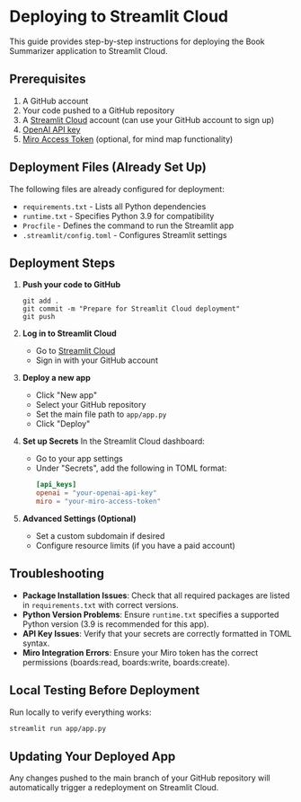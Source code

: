 # Deploying to Streamlit Cloud

This guide provides step-by-step instructions for deploying the Book Summarizer application to Streamlit Cloud.

## Prerequisites

1. A GitHub account
2. Your code pushed to a GitHub repository
3. A [Streamlit Cloud](https://streamlit.io/cloud) account (can use your GitHub account to sign up)
4. [OpenAI API key](https://platform.openai.com/account/api-keys)
5. [Miro Access Token](https://miro.com/app/settings/user-profile/apps) (optional, for mind map functionality)

## Deployment Files (Already Set Up)

The following files are already configured for deployment:

- `requirements.txt` - Lists all Python dependencies
- `runtime.txt` - Specifies Python 3.9 for compatibility
- `Procfile` - Defines the command to run the Streamlit app
- `.streamlit/config.toml` - Configures Streamlit settings

## Deployment Steps

1. **Push your code to GitHub**
   ```
   git add .
   git commit -m "Prepare for Streamlit Cloud deployment"
   git push
   ```

2. **Log in to Streamlit Cloud**
   - Go to [Streamlit Cloud](https://streamlit.io/cloud)
   - Sign in with your GitHub account

3. **Deploy a new app**
   - Click "New app"
   - Select your GitHub repository
   - Set the main file path to `app/app.py`
   - Click "Deploy"

4. **Set up Secrets**
   In the Streamlit Cloud dashboard:
   - Go to your app settings
   - Under "Secrets", add the following in TOML format:
     ```toml
     [api_keys]
     openai = "your-openai-api-key"
     miro = "your-miro-access-token"
     ```

5. **Advanced Settings (Optional)**
   - Set a custom subdomain if desired
   - Configure resource limits (if you have a paid account)

## Troubleshooting

- **Package Installation Issues**: Check that all required packages are listed in `requirements.txt` with correct versions.
- **Python Version Problems**: Ensure `runtime.txt` specifies a supported Python version (3.9 is recommended for this app).
- **API Key Issues**: Verify that your secrets are correctly formatted in TOML syntax.
- **Miro Integration Errors**: Ensure your Miro token has the correct permissions (boards:read, boards:write, boards:create).

## Local Testing Before Deployment

Run locally to verify everything works:

```bash
streamlit run app/app.py
```

## Updating Your Deployed App

Any changes pushed to the main branch of your GitHub repository will automatically trigger a redeployment on Streamlit Cloud. 